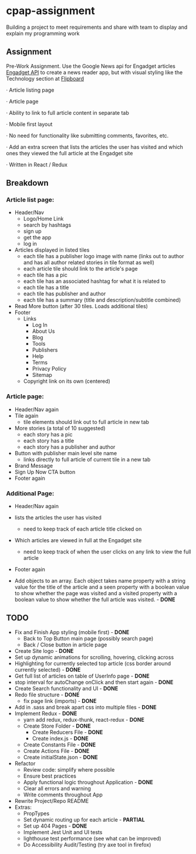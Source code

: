 # cpap-assignment
Building a project to meet requirements and share with team to display and explain my programming work

## Assignment
  Pre-Work Assignment. Use the Google News api for Engadget articles [Engadget API](https://newsapi.org/s/engadget-api) to create a news reader app, but with visual styling like the Technology section at [Flipboard](https://flipboard.com)

·         Article listing page

·         Article page

·         Ability to link to full article content in separate tab

·         Mobile first layout

·         No need for functionality like submitting comments, favorites, etc.

·         Add an extra screen that lists the articles the user has visited and which ones they viewed the full article at the Engadget site

·         Written in React / Redux


## Breakdown

### Article list page:
* Header/Nav
    - Logo/Home Link
    - search by hashtags 
    - sign up
    - get the app
    - log in
* Articles displayed in listed tiles
    - each tile has a publisher logo image with name (links out to author and has all author related stories in tile format as well)
    - each article tile should link to the article's page
    - each tile has a pic
    - each tile has an associated hashtag for what it is related to
    - each tile has a title
    - each tile has publisher and author
    - each tile has a summary (title and description/subtitle combined)
* Read More button (after 30 tiles. Loads additional tiles)
* Footer
    - Links
        - Log In
        - About Us
        - Blog
        - Tools
        - Publishers
        - Help
        - Terms
        - Privacy Policy
        - Sitemap
    - Copyright link on its own (centered)

### Article page:
* Header/Nav again
* Tile again
    - tile elements should link out to full article in new tab
* More stories (a total of 10 suggested)
    - each story has a pic
    - each story has a title
    - each story has a publisher and author
* Button with publisher main level site name
    - links directly to full article of current tile in a new tab
* Brand Message
* Sign Up Now CTA button
* Footer again

### Additional Page:
* Header/Nav again
* lists the articles the user has visited
    - need to keep track of each article title clicked on
* Which articles are viewed in full at the Engadget site
    - need to keep track of when the user clicks on any link to view the full article
* Footer again

* Add objects to an array. Each object takes name property with a string value for the title of the article and a seen property with a boolean value to show whether the page was visited and a visited property with a boolean value to show whether the full article was visited. - **DONE**


## TODO
* Fix and Finish App styling (mobile first) - **DONE**
    - Back to Top Button main page (possibly search page)
    - Back / Close button in article page
* Create Site logo - **DONE**
* Set up dynamic animations for scrolling, hovering, clicking across
* Highlighting for currently selected top article (css border around currently selected) - **DONE**
* Get full list of articles on table of UserInfo page - **DONE**
* stop interval for autoChange onClick and then start again - **DONE**
* Create Search functionality and UI - **DONE**
* Redo file structure - **DONE**
    - fix page link (imports) - **DONE**
* Add in .sass and break apart css into multiple files - **DONE**
* Implement Redux - **DONE**
    - yarn add redux, redux-thunk, react-redux - **DONE**
    - Create Store Folder - **DONE**
        - Create Reducers File - **DONE**
        - Create index.js - **DONE**
    - Create Constants File - **DONE**
    - Create Actions File - **DONE**
    - Create initialState.json - **DONE**
* Refactor
    - Review code: simplify where possible
    - Ensure best practices
    - Apply functional logic throughout Application - **DONE**
    - Clear all errors and warning
    - Write comments throughout App 
* Rewrite Project/Repo README
* Extras:
    - PropTypes
    - Set dynamic routing up for each article - **PARTIAL**
    - Set up 404 Pages - **DONE**
    - Implement Jest Unit and UI tests
    - lighthouse test performance (see what can be improved)
    - Do Accessibility Audit/Testing (try axe tool in firefox)